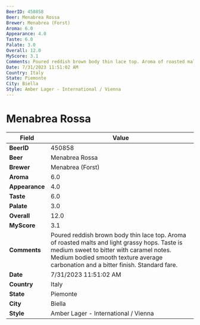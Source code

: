 ```yaml
---
BeerID: 450858
Beer: Menabrea Rossa
Brewer: Menabrea (Forst)
Aroma: 6.0
Appearance: 4.0
Taste: 6.0
Palate: 3.0
Overall: 12.0
MyScore: 3.1
Comments: Poured reddish brown body thin lace top. Aroma of roasted malts and light grassy hops.  Taste is medium sweet to bitter with caramel notes. Medium bodied smooth texture average carbonation and a bitter finish. Standard fare.
Date: 7/31/2023 11:51:02 AM
Country: Italy
State: Piemonte
City: Biella
Style: Amber Lager - International / Vienna
---
```


# Menabrea Rossa

| Field         | Value |
|---------------|-------|
| **BeerID** | 450858 |
| **Beer** | Menabrea Rossa |
| **Brewer** | Menabrea (Forst) |
| **Aroma** | 6.0 |
| **Appearance** | 4.0 |
| **Taste** | 6.0 |
| **Palate** | 3.0 |
| **Overall** | 12.0 |
| **MyScore** | 3.1 |
| **Comments** | Poured reddish brown body thin lace top. Aroma of roasted malts and light grassy hops.  Taste is medium sweet to bitter with caramel notes. Medium bodied smooth texture average carbonation and a bitter finish. Standard fare. |
| **Date** | 7/31/2023 11:51:02 AM |
| **Country** | Italy |
| **State** | Piemonte |
| **City** | Biella |
| **Style** | Amber Lager - International / Vienna |
